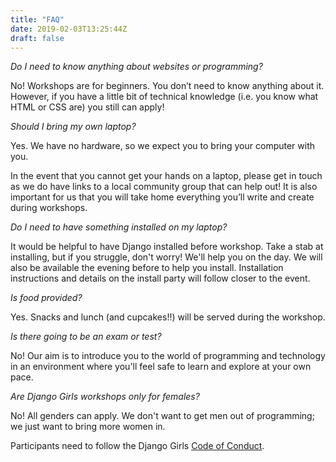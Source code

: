 ```yaml
---
title: "FAQ"
date: 2019-02-03T13:25:44Z
draft: false
---
```


_Do I need to know anything about websites or programming?_

No! Workshops are for beginners. You don’t need to know anything about it. However, if you have a little bit of technical knowledge (i.e. you know what HTML or CSS are) you still can apply!

_Should I bring my own laptop?_

Yes. We have no hardware, so we expect you to bring your computer with you.

In the event that you cannot get your hands on a laptop, please get in touch as we do have links to a local community group that can help out! It is also important for us that you will take home everything you’ll write and create during workshops.

_Do I need to have something installed on my laptop?_

It would be helpful to have Django installed before workshop. Take a stab at installing, but if you struggle, don't worry! We'll help you on the day. We will also be available the evening before to help you install. Installation instructions and details on the install party will follow closer to the event.

_Is food provided?_

Yes. Snacks and lunch (and cupcakes!!) will be served during the workshop.

_Is there going to be an exam or test?_

No! Our aim is to introduce you to the world of programming and technology in an environment where you'll feel safe to learn and explore at your own pace.

_Are Django Girls workshops only for females?_

No! All genders can apply. We don't want to get men out of programming; we just want to bring more women in.

Participants need to follow the Django Girls [Code of Conduct](http://bit.ly/WomenInTechCoC).
